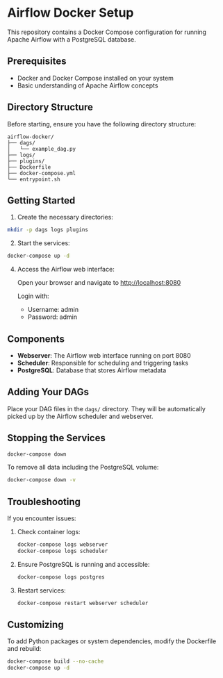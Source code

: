 # Airflow Docker Setup

This repository contains a Docker Compose configuration for running Apache Airflow with a PostgreSQL database.

## Prerequisites

- Docker and Docker Compose installed on your system
- Basic understanding of Apache Airflow concepts

## Directory Structure

Before starting, ensure you have the following directory structure:

```
airflow-docker/
├── dags/
│   └── example_dag.py
├── logs/
├── plugins/
├── Dockerfile
├── docker-compose.yml
└── entrypoint.sh
```

## Getting Started

1. Create the necessary directories:

```bash
mkdir -p dags logs plugins
```
2. Start the services:

```bash
docker-compose up -d
```

4. Access the Airflow web interface:
   
   Open your browser and navigate to [http://localhost:8080](http://localhost:8080)
   
   Login with:
   - Username: admin
   - Password: admin

## Components

- **Webserver**: The Airflow web interface running on port 8080
- **Scheduler**: Responsible for scheduling and triggering tasks
- **PostgreSQL**: Database that stores Airflow metadata

## Adding Your DAGs

Place your DAG files in the `dags/` directory. They will be automatically picked up by the Airflow scheduler and webserver.

## Stopping the Services

```bash
docker-compose down
```

To remove all data including the PostgreSQL volume:

```bash
docker-compose down -v
```

## Troubleshooting

If you encounter issues:

1. Check container logs:
   ```bash
   docker-compose logs webserver
   docker-compose logs scheduler
   ```

2. Ensure PostgreSQL is running and accessible:
   ```bash
   docker-compose logs postgres
   ```

3. Restart services:
   ```bash
   docker-compose restart webserver scheduler
   ```

## Customizing

To add Python packages or system dependencies, modify the Dockerfile and rebuild:

```bash
docker-compose build --no-cache
docker-compose up -d
```
